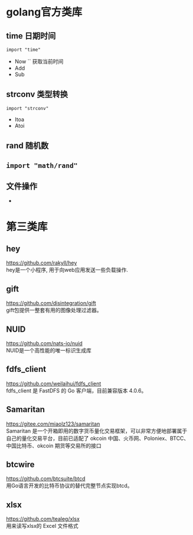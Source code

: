 # golang官方类库

## time 日期时间
`import "time"`
- Now `` 获取当前时间
- Add
- Sub 

## strconv 类型转换
`import "strconv"`
- Itoa
- Atoi

## rand 随机数
`import "math/rand"`
- 

## 文件操作
- 

# 第三类库

## hey
https://github.com/rakyll/hey   
hey是一个小程序, 用于向web应用发送一些负载操作.

## gift
https://github.com/disintegration/gift   
gift包提供一整套有用的图像处理过滤器。

## NUID
https://github.com/nats-io/nuid   
NUID是一个高性能的唯一标识生成库

## fdfs_client
https://github.com/weilaihui/fdfs_client   
fdfs_client 是 FastDFS 的 Go 客户端，目前兼容版本 4.0.6。

## Samaritan
https://gitee.com/miaolz123/samaritan   
Samaritan 是一个开箱即用的数字货币量化交易框架，可以非常方便地部署属于自己的量化交易平台，目前已适配了 okcoin 中国、火币网、Poloniex、BTCC、中国比特币、okcoin 期货等交易所的接口

## btcwire
https://github.com/btcsuite/btcd   
用Go语言开发的比特币协议的替代完整节点实现btcd。

## xlsx
https://github.com/tealeg/xlsx   
用来读写xlsx的 Excel 文件格式